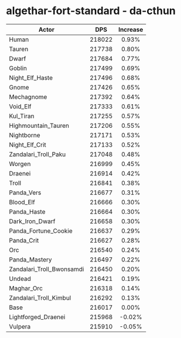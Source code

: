 # algethar-fort-standard - da-cthun
| Actor | DPS | Increase |
|---|:---:|:---:|
|Human|218022|0.93%|
|Tauren|217738|0.80%|
|Dwarf|217684|0.77%|
|Goblin|217499|0.69%|
|Night_Elf_Haste|217496|0.68%|
|Gnome|217426|0.65%|
|Mechagnome|217392|0.64%|
|Void_Elf|217333|0.61%|
|Kul_Tiran|217255|0.57%|
|Highmountain_Tauren|217206|0.55%|
|Nightborne|217171|0.53%|
|Night_Elf_Crit|217133|0.52%|
|Zandalari_Troll_Paku|217048|0.48%|
|Worgen|216999|0.45%|
|Draenei|216914|0.42%|
|Troll|216841|0.38%|
|Panda_Vers|216677|0.31%|
|Blood_Elf|216666|0.30%|
|Panda_Haste|216664|0.30%|
|Dark_Iron_Dwarf|216658|0.30%|
|Panda_Fortune_Cookie|216637|0.29%|
|Panda_Crit|216627|0.28%|
|Orc|216540|0.24%|
|Panda_Mastery|216497|0.22%|
|Zandalari_Troll_Bwonsamdi|216450|0.20%|
|Undead|216421|0.19%|
|Maghar_Orc|216318|0.14%|
|Zandalari_Troll_Kimbul|216292|0.13%|
|Base|216017|0.00%|
|Lightforged_Draenei|215968|-0.02%|
|Vulpera|215910|-0.05%|
